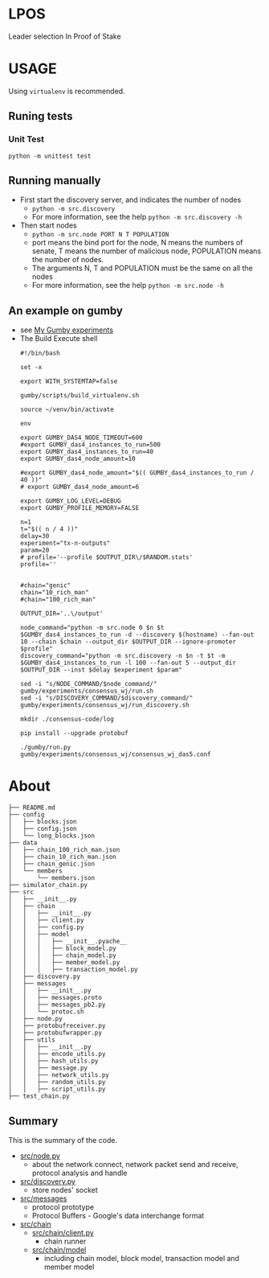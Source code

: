 # LPOS

Leader selection In Proof of Stake
# USAGE
Using `virtualenv` is recommended.
## Runing tests
### Unit Test
`python -m unittest test`
## Running manually
* First start the discovery server, and indicates the number of nodes
    * `python -m src.discovery` 
    * For more information, see the help `python -m src.discovery -h`
* Then start nodes
    * `python -m src.node PORT N T POPULATION`
    * port means the bind port for the node, N means the numbers of senate, T means the number of malicious node, POPULATION means the number of nodes.
    *  The arguments N, T and POPULATION must be the same on all the nodes
    * For more information, see the help `python -m src.node -h`

## An example on gumby
* see [My Gumby experiments](https://github.com/LiWeiJie/gumby/tree/testcode/experiments/consensus_wj)  
* The Build Execute shell
    ```
    #!/bin/bash

    set -x

    export WITH_SYSTEMTAP=false

    gumby/scripts/build_virtualenv.sh

    source ~/venv/bin/activate

    env

    export GUMBY_DAS4_NODE_TIMEOUT=600
    #export GUMBY_das4_instances_to_run=500
    export GUMBY_das4_instances_to_run=40
    export GUMBY_das4_node_amount=10

    #export GUMBY_das4_node_amount="$(( GUMBY_das4_instances_to_run / 40 ))"
    # export GUMBY_das4_node_amount=6

    export GUMBY_LOG_LEVEL=DEBUG
    export GUMBY_PROFILE_MEMORY=FALSE

    n=1
    t="$(( n / 4 ))"
    delay=30
    experiment="tx-n-outputs"
    param=20
    # profile='--profile $OUTPUT_DIR\/$RANDOM.stats'
    profile=''


    #chain="genic"
    chain="10_rich_man"
    #chain="100_rich_man"

    OUTPUT_DIR='..\/output'

    node_command="python -m src.node 0 $n $t $GUMBY_das4_instances_to_run -d --discovery $(hostname) --fan-out 10 --chain $chain --output_dir $OUTPUT_DIR --ignore-promoter $profile"
    discovery_command="python -m src.discovery -n $n -t $t -m $GUMBY_das4_instances_to_run -l 100 --fan-out 5 --output_dir $OUTPUT_DIR --inst $delay $experiment $param"

    sed -i "s/NODE_COMMAND/$node_command/" gumby/experiments/consensus_wj/run.sh
    sed -i "s/DISCOVERY_COMMAND/$discovery_command/" gumby/experiments/consensus_wj/run_discovery.sh

    mkdir ./consensus-code/log

    pip install --upgrade protobuf

    ./gumby/run.py gumby/experiments/consensus_wj/consensus_wj_das5.conf
    ```
# About
```
├── README.md
├── config
│   ├── blocks.json
│   ├── config.json
│   └── long_blocks.json
├── data
│   ├── chain_100_rich_man.json
│   ├── chain_10_rich_man.json
│   ├── chain_genic.json
│   └── members
│       └── members.json
├── simulator_chain.py
├── src
│   ├── __init__.py
│   ├── chain
│   │   ├── __init__.py
│   │   ├── client.py
│   │   ├── config.py
│   │   ├── model
│   │   │   ├── __init__.pyache__
│   │   │   ├── block_model.py
│   │   │   ├── chain_model.py
│   │   │   ├── member_model.py
│   │   │   ├── transaction_model.py
│   ├── discovery.py
│   ├── messages
│   │   ├── __init__.py
│   │   ├── messages.proto
│   │   ├── messages_pb2.py
│   │   └── protoc.sh
│   ├── node.py
│   ├── protobufreceiver.py
│   ├── protobufwrapper.py
│   ├── utils
│   │   ├── __init__.py
│   │   ├── encode_utils.py
│   │   ├── hash_utils.py
│   │   ├── message.py
│   │   ├── network_utils.py
│   │   ├── random_utils.py
│   │   ├── script_utils.py
├── test_chain.py
```
## Summary
This is the summary of the code.
* [src/node.py](src/node.py)
    * about the network connect, network packet send and receive, protocol analysis and handle
* [src/discovery.py](src/discovery.py)
    * store nodes' socket
* [src/messages](src/messages)
    * protocol prototype
    * Protocol Buffers - Google's data interchange format
* [src/chain](src/chain)
    * [src/chain/client.py](src/chain/client.py)
        * chain runner
    * [src/chain/model](src/chain/model)
        * including chain model, block model, transaction model and member model

